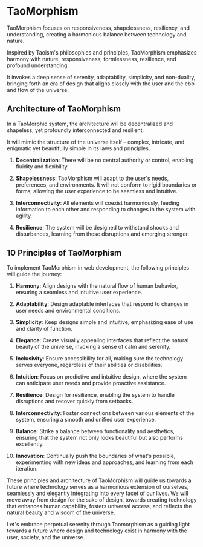 # TaoMorphism
TaoMorphism focuses on responsiveness, shapelessness, resiliency, and understanding, creating a harmonious balance between technology and nature.

Inspired by Taoism's philosophies and principles, TaoMorphism emphasizes harmony with nature, responsiveness, formlessness, resilience, and profound understanding. 

It invokes a deep sense of serenity, adaptability, simplicity, and non-duality, bringing forth an era of design that aligns closely with the user and the ebb and flow of the universe.

## Architecture of TaoMorphism

In a TaoMorphic system, the architecture will be decentralized and shapeless, yet profoundly interconnected and resilient. 

It will mimic the structure of the universe itself – complex, intricate, and enigmatic yet beautifully simple in its laws and principles.

1. **Decentralization**: There will be no central authority or control, enabling fluidity and flexibility.

2. **Shapelessness**: TaoMorphism will adapt to the user's needs, preferences, and environments. It will not conform to rigid boundaries or forms, allowing the user experience to be seamless and intuitive.

3. **Interconnectivity**: All elements will coexist harmoniously, feeding information to each other and responding to changes in the system with agility.

4. **Resilience**: The system will be designed to withstand shocks and disturbances, learning from these disruptions and emerging stronger.

## 10 Principles of TaoMorphism

To implement TaoMorphism in web development, the following principles will guide the journey:

1. **Harmony**: Align designs with the natural flow of human behavior, ensuring a seamless and intuitive user experience.

2. **Adaptability**: Design adaptable interfaces that respond to changes in user needs and environmental conditions.

3. **Simplicity**: Keep designs simple and intuitive, emphasizing ease of use and clarity of function.

4. **Elegance**: Create visually appealing interfaces that reflect the natural beauty of the universe, invoking a sense of calm and serenity.

5. **Inclusivity**: Ensure accessibility for all, making sure the technology serves everyone, regardless of their abilities or disabilities.

6. **Intuition**: Focus on predictive and intuitive design, where the system can anticipate user needs and provide proactive assistance.

7. **Resilience**: Design for resilience, enabling the system to handle disruptions and recover quickly from setbacks.

8. **Interconnectivity**: Foster connections between various elements of the system, ensuring a smooth and unified user experience.

9. **Balance**: Strike a balance between functionality and aesthetics, ensuring that the system not only looks beautiful but also performs excellently.

10. **Innovation**: Continually push the boundaries of what's possible, experimenting with new ideas and approaches, and learning from each iteration.

These principles and architecture of TaoMorphism will guide us towards a future where technology serves as a harmonious extension of ourselves, seamlessly and elegantly integrating into every facet of our lives. We will move away from design for the sake of design, towards creating technology that enhances human capability, fosters universal access, and reflects the natural beauty and wisdom of the universe. 

Let's embrace perpetual serenity through Taomorphism as a guiding light towards a future where design and technology exist in harmony with the user, society, and the universe.
